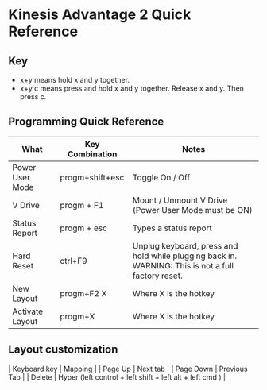 # Kinesis Advantage 2 Quick Reference

## Key
- x+y means hold x and y together. 
- x+y c means press and hold x and y together. Release x and y. Then press c.

## Programming Quick Reference
| What            | Key Combination  | Notes
| -------------   | -------------    | -------------
| Power User Mode | progm+shift+esc  | Toggle On / Off
| V Drive         | progm + F1       | Mount / Unmount V Drive (Power User Mode must be ON)
| Status Report   | progm + esc      | Types a status report
| Hard Reset      | ctrl+F9          | Unplug keyboard, press and hold while plugging back in. WARNING: This is not a full factory reset.
| New Layout      | progm+F2 X       | Where X is the hotkey
| Activate Layout | progm+X          | Where X is the hotkey

## Layout customization
| Keyboard key | Mapping |
| Page Up | Next tab |
| Page Down | Previous Tab |
| Delete | Hyper (left control + left shift + left alt + left cmd ) |

